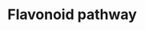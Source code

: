 ---
annotations:
- id: PW:0000002
  parent: classic metabolic pathway
  type: Pathway Ontology
  value: classic metabolic pathway
- id: PW:0000522
  parent: classic metabolic pathway
  type: Pathway Ontology
  value: flavonoid biosynthetic pathway
authors:
- Kozo2
- Afukushima
- Egonw
- AlexanderPico
- Khanspers
- DeSl
- Tokimatsu
- Mkutmon
description: Pathway describing the flavonoid biosynthesis.
last-edited: 2021-05-27
organisms:
- Arabidopsis thaliana
redirect_from:
- /index.php/Pathway:WP3620
- /instance/WP3620
revision: null
schema-jsonld:
- '@context': https://schema.org/
  '@id': https://wikipathways.github.io/pathways/WP3620.html
  '@type': Dataset
  creator:
    '@type': Organization
    name: WikiPathways
  description: Pathway describing the flavonoid biosynthesis.
  keywords:
  - (+)-epicatechin
  - 3-O-Methylquercetin
  - 4'-Methylluteolin
  - 5,7-Dimethoxyapigenin
  - 6-Hydroxluteolin
  - 6-Methoxyluteolin
  - A1
  - A10
  - A11
  - A2
  - A3
  - A4
  - A5
  - A6
  - A7
  - A8
  - A9
  - Acacetin
  - Afzelechin
  - Apigenin
  - Apigenin 7,4'-dimethyl ether
  - Apigenin 7-rutinoside
  - C 3-(2'-Xyl-6'-Cou)Glc
  - C 3-(6'-Cou)Glc
  - C 3-(6'-Cou)Glc-5-(6'-Mal)Glc
  - C 3-(6'-Cou)Glc-5-Glc
  - C 3-Glc
  - C 3-Glc-2'-Xyl
  - C 3-Glc-5-Glc
  - CHI
  - CHS
  - Catechin
  - Cinnamtannin A1
  - Cosmosiin
  - Cyanidin
  - Cyanidin 3-sophoroside
  - Dihydrokaempferol
  - Dihydroquercetin
  - Diosmetin 7-glucoside
  - Diosmetin 7-neohesperidoside
  - Diosmetin 7-rutinoside
  - Epiafzelechin
  - Epicatechin-(4beta->8)5-epicatechin
  - Eriodictyol
  - Genkwanin
  - Hesperetin
  - Hesperetin 7-glucoside
  - Hesperetin 7-neohesperidoside
  - Hesperidin
  - Homoeriodictyol
  - I 3-(2''Rha)Glc
  - I 3-(2'-Rha)Glc-7-Rha
  - I 3-(6'-Rha)Glc
  - I 3-Ara
  - I 3-Ara-7-Rha
  - I 3-Glc
  - I 3-Glc-7-Rha
  - I 3-Rha
  - I 3-Rha-7-Glc
  - I 3-Rha-7-Rha
  - Isorhamnetin
  - K 3-(2'-Rha)Glc
  - K 3-(2'-Rha)Glc-7-Rha
  - K 3-(6'-(2''-Rha)Rha)Gal
  - K 3-(6'-Cou)Glc
  - K 3-(6'-Glu)Glu
  - K 3-(6'-Glu)Glu-7-Rha
  - K 3-(6'-Rha)Gal
  - K 3-(6'-Rha)Glc
  - K 3-Ara
  - K 3-Ara-7-Rha
  - K 3-Gal
  - K 3-Gal-7-Rha
  - K 3-Glc
  - K 3-Glc-7-Glc
  - K 3-Glc-7-Rha
  - K 3-Rha
  - K 3-Rha-7-Glc
  - K 3-Rha-7-Rha
  - K 7-(2'-Rha)Glc
  - K 7-Glc
  - Kaempferol
  - Leucocyanidin
  - Leucopelargonidin
  - Luteolin
  - Luteolin 3',7-diglucoside
  - Luteolin 4',7-diglucoside
  - Luteolin 4'-glucoside
  - Luteolin 5,7-diglucoside
  - Luteolin 7-glucoside
  - Naringenin
  - Naringenin 4'-O-glucoside
  - Naringenin chalcone
  - Naringin
  - Pelargonidin
  - Procyanidin B2
  - Procyanidin C1
  - Prunin
  - Q 3-(2'-Rha)Glc
  - Q 3-(2'-Rha)Glc-7-Glc
  - Q 3-(6'-Rha)Glc
  - Q 3-(6'-Rha)Glc-7-Rha
  - Q 3-Ara
  - Q 3-Ara-7-Rha
  - Q 3-Glc
  - Q 3-Glc-7-Glc
  - Q 3-Glc-7-Rha
  - Q 3-Rha
  - Q 3-Rha-7-Glc
  - Q 3-Rha-7-Rha
  - Q 7-Glc
  - Quercetin
  - Scutellarein
  - Scutellarein 7-glucuronide
  - '[Epicatechin-(4beta->8)]4-epicatechin'
  - epicatechin heptamer
  - p-Coumaroyl-CoA
  license: CC0
  name: Flavonoid pathway
seo: CreativeWork
title: Flavonoid pathway
wpid: WP3620
---